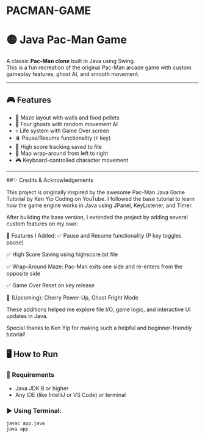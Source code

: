 # PACMAN-GAME
# 🟡 Java Pac-Man Game

A classic **Pac-Man clone** built in Java using Swing.  
This is a fun recreation of the original Pac-Man arcade game with custom gameplay features, ghost AI, and smooth movement.

---

## 🎮 Features

- 🧱 Maze layout with walls and food pellets
- 👻 Four ghosts with random movement AI
- 💀 Life system with Game Over screen
- ⏸️ Pause/Resume functionality (`P` key)
- 💾 High score tracking saved to file
- 🌌 Map wrap-around from left to right
- 🎮 Keyboard-controlled character movement

---
##✨ Credits & Acknowledgements

This project is originally inspired by the awesome Pac-Man Java Game Tutorial by Ken Yip Coding on YouTube. I followed the base tutorial to learn how the game engine works in Java using JPanel, KeyListener, and Timer.

After building the base version, I extended the project by adding several custom features on my own:

🔧 Features I Added:
✅ Pause and Resume functionality (P key toggles pause)

✅ High Score Saving using highscore.txt file

✅ Wrap-Around Maze: Pac-Man exits one side and re-enters from the opposite side

✅ Game Over Reset on key release

🚧 (Upcoming): Cherry Power-Up, Ghost Fright Mode

These additions helped me explore file I/O, game logic, and interactive UI updates in Java.

Special thanks to Ken Yip for making such a helpful and beginner-friendly tutorial!


## 🖥️ How to Run

### 🔧 Requirements
- Java JDK 8 or higher
- Any IDE (like IntelliJ or VS Code) or terminal

### ▶️ Using Terminal:
```bash
javac app.java
java app
